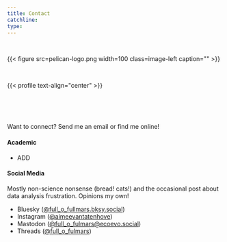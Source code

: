 ```yaml
---
title: Contact
catchline:
type: 
---
```

</br>

{{< figure src=pelican-logo.png width=100 class=image-left caption="" >}}

</br>

{{< profile text-align="center" >}}

</br>
</br>
</br>

Want to connect? Send me an email or find me online!

#### Academic
* ADD

#### Social Media
Mostly non-science nonsense (bread! cats!) and the occasional post about data analysis frustration. Opinions my own!
* Bluesky ([@full_o_fullmars.bksy.social](https://bsky.app/profile/full-o-fulmars.bsky.social))
* Instagram ([@aimeevantatenhove](https://www.instagram.com/aimeevantatenhove/))
* Mastodon ([@full_o_fulmars@ecoevo.social](https://ecoevo.social/@full_o_fulmars))
* Threads ([@full_o_fulmars](https://www.threads.net/@full_o_fulmars))
